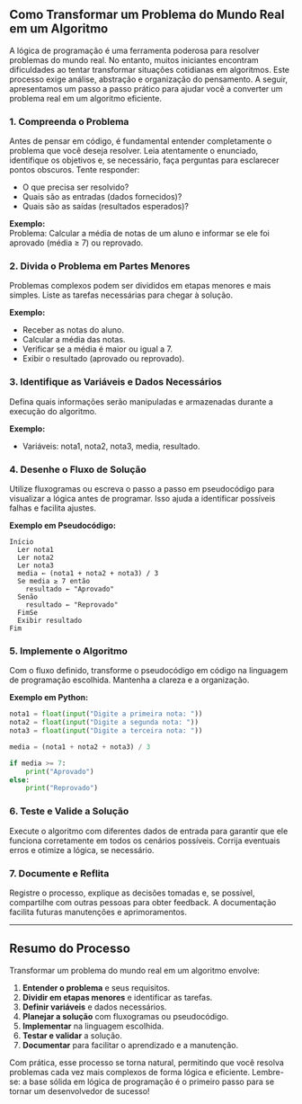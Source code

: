 
## Como Transformar um Problema do Mundo Real em um Algoritmo

A lógica de programação é uma ferramenta poderosa para resolver problemas do mundo real. No entanto, muitos iniciantes encontram dificuldades ao tentar transformar situações cotidianas em algoritmos. Este processo exige análise, abstração e organização do pensamento. A seguir, apresentamos um passo a passo prático para ajudar você a converter um problema real em um algoritmo eficiente.

### 1. **Compreenda o Problema**

Antes de pensar em código, é fundamental entender completamente o problema que você deseja resolver. Leia atentamente o enunciado, identifique os objetivos e, se necessário, faça perguntas para esclarecer pontos obscuros. Tente responder:

- O que precisa ser resolvido?
- Quais são as entradas (dados fornecidos)?
- Quais são as saídas (resultados esperados)?

**Exemplo:**  
Problema: Calcular a média de notas de um aluno e informar se ele foi aprovado (média ≥ 7) ou reprovado.

### 2. **Divida o Problema em Partes Menores**

Problemas complexos podem ser divididos em etapas menores e mais simples. Liste as tarefas necessárias para chegar à solução.

**Exemplo:**  
- Receber as notas do aluno.
- Calcular a média das notas.
- Verificar se a média é maior ou igual a 7.
- Exibir o resultado (aprovado ou reprovado).

### 3. **Identifique as Variáveis e Dados Necessários**

Defina quais informações serão manipuladas e armazenadas durante a execução do algoritmo.

**Exemplo:**  
- Variáveis: nota1, nota2, nota3, media, resultado.

### 4. **Desenhe o Fluxo de Solução**

Utilize fluxogramas ou escreva o passo a passo em pseudocódigo para visualizar a lógica antes de programar. Isso ajuda a identificar possíveis falhas e facilita ajustes.

**Exemplo em Pseudocódigo:**
```
Início
  Ler nota1
  Ler nota2
  Ler nota3
  media ← (nota1 + nota2 + nota3) / 3
  Se media ≥ 7 então
    resultado ← "Aprovado"
  Senão
    resultado ← "Reprovado"
  FimSe
  Exibir resultado
Fim
```

### 5. **Implemente o Algoritmo**

Com o fluxo definido, transforme o pseudocódigo em código na linguagem de programação escolhida. Mantenha a clareza e a organização.

**Exemplo em Python:**
```python
nota1 = float(input("Digite a primeira nota: "))
nota2 = float(input("Digite a segunda nota: "))
nota3 = float(input("Digite a terceira nota: "))

media = (nota1 + nota2 + nota3) / 3

if media >= 7:
    print("Aprovado")
else:
    print("Reprovado")
```

### 6. **Teste e Valide a Solução**

Execute o algoritmo com diferentes dados de entrada para garantir que ele funciona corretamente em todos os cenários possíveis. Corrija eventuais erros e otimize a lógica, se necessário.

### 7. **Documente e Reflita**

Registre o processo, explique as decisões tomadas e, se possível, compartilhe com outras pessoas para obter feedback. A documentação facilita futuras manutenções e aprimoramentos.

---

## **Resumo do Processo**

Transformar um problema do mundo real em um algoritmo envolve:

1. **Entender o problema** e seus requisitos.
2. **Dividir em etapas menores** e identificar as tarefas.
3. **Definir variáveis** e dados necessários.
4. **Planejar a solução** com fluxogramas ou pseudocódigo.
5. **Implementar** na linguagem escolhida.
6. **Testar e validar** a solução.
7. **Documentar** para facilitar o aprendizado e a manutenção.

Com prática, esse processo se torna natural, permitindo que você resolva problemas cada vez mais complexos de forma lógica e eficiente. Lembre-se: a base sólida em lógica de programação é o primeiro passo para se tornar um desenvolvedor de sucesso!
```
